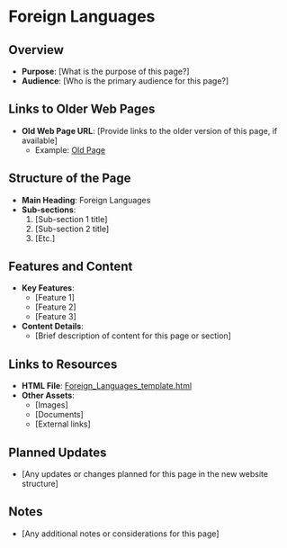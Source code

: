 # Foreign Languages

## Overview
- **Purpose**: [What is the purpose of this page?]
- **Audience**: [Who is the primary audience for this page?]

## Links to Older Web Pages
- **Old Web Page URL**: [Provide links to the older version of this page, if available]
  - Example: [Old Page](https://example.com/old-page)

## Structure of the Page
- **Main Heading**: Foreign Languages
- **Sub-sections**:
  1. [Sub-section 1 title]
  2. [Sub-section 2 title]
  3. [Etc.]

## Features and Content
- **Key Features**:
  - [Feature 1]
  - [Feature 2]
  - [Feature 3]
- **Content Details**:
  - [Brief description of content for this page or section]

## Links to Resources
- **HTML File**: [Foreign_Languages_template.html](Foreign_Languages_template.html)
- **Other Assets**:
  - [Images]
  - [Documents]
  - [External links]

## Planned Updates
- [Any updates or changes planned for this page in the new website structure]

## Notes
- [Any additional notes or considerations for this page]
